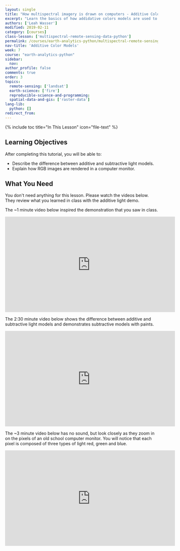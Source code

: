 ```yaml
---
layout: single
title: "How multispectral imagery is drawn on computers - Additive Color Models"
excerpt: "Learn the basics of how addidative colors models are used to render RGB images in Python."
authors: ['Leah Wasser']
modified: 2019-02-11
category: [courses]
class-lesson: ['multispectral-remote-sensing-data-python']
permalink: /courses/earth-analytics-python/multispectral-remote-sensing-in-python/addititive-color-models-how-multispectral-imagery-is-drawn-on-computers/
nav-title: 'Additive Color Models'
week: 7
course: "earth-analytics-python"
sidebar:
  nav:
author_profile: false
comments: true
order: 3
topics:
  remote-sensing: ['landsat']
  earth-science: ['fire']
  reproducible-science-and-programming:
  spatial-data-and-gis: ['raster-data']
lang-lib:
  python: []
redirect_from:
---
```

{% include toc title="In This Lesson" icon="file-text" %}

<div class='notice--success' markdown="1">

## <i class="fa fa-graduation-cap" aria-hidden="true"></i> Learning Objectives

After completing this tutorial, you will be able to:

* Describe the difference between additive and subtractive light models.
* Explain how RGB images are rendered in a computer monitor.

## <i class="fa fa-check-square-o fa-2" aria-hidden="true"></i> What You Need

You don't need anything for this lesson. Please watch the videos below. They
review what you learned in class with the additive light demo.

</div>

The ~1 minute video below inspired the demonstration that you saw in class.

<iframe width="560" height="315" src="https://www.youtube.com/embed/hxJ7QbPbNkg" frameborder="0" allowfullscreen></iframe>

The 2:30 minute video below shows the difference between additive and subtractive
light models and demonstrates subtractive models with paints.

<iframe width="560" height="315" src="https://www.youtube.com/embed/Er7CM_RNFZ4" frameborder="0" allowfullscreen></iframe>


The ~3 minute video below has no sound, but look closely as they zoom in on the pixels of
an old school computer monitor. You will notice that each  pixel is composed of three
types of light red, green and blue.

<iframe width="560" height="315" src="https://www.youtube.com/embed/HzY4Q5fKxmU" frameborder="0" allowfullscreen></iframe>




